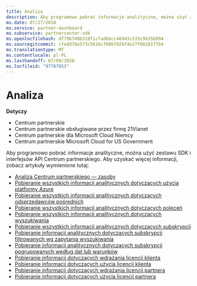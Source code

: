 ```yaml
---
title: Analiza
description: Aby programowo pobrać informacje analityczne, można użyć zestawu SDK i interfejsów API Centrum partnerskiego. Aby uzyskać więcej informacji, zobacz artykuły wymienione tutaj.
ms.date: 07/27/2018
ms.service: partner-dashboard
ms.subservice: partnercenter-sdk
ms.openlocfilehash: d779b749b318f1cfadbbcc46943c533c9635b994
ms.sourcegitcommit: cfedd76e573c5616cf006f826f4e27f08281f7b4
ms.translationtype: MT
ms.contentlocale: pl-PL
ms.lasthandoff: 07/08/2020
ms.locfileid: "97767853"
---
```

# <a name="analytics"></a>Analiza

**Dotyczy**

- Centrum partnerskie
- Centrum partnerskie obsługiwane przez firmę 21Vianet
- Centrum partnerskie dla Microsoft Cloud Niemcy
- Centrum partnerskie Microsoft Cloud for US Government

Aby programowo pobrać informacje analityczne, można użyć zestawu SDK i interfejsów API Centrum partnerskiego. Aby uzyskać więcej informacji, zobacz artykuły wymienione tutaj:

- [Analiza Centrum partnerskiego — zasoby](partner-center-analytics-resources.md)
- [Pobieranie wszystkich informacji analitycznych dotyczących użycia platformy Azure](get-all-azure-usage-analytics.md)
- [Pobieranie wszystkich informacji analitycznych dotyczących odsprzedawców pośrednich](get-all-indirect-resellers-analytics.md)
- [Pobieranie wszystkich informacji analitycznych dotyczących poleceń](get-all-referrals-analytics.md)
- [Pobieranie wszystkich informacji analitycznych dotyczących wyszukiwania](get-all-search-analytics.md)
- [Pobieranie wszystkich informacji analitycznych dotyczących subskrypcji](get-all-subscription-analytics.md)
- [Pobieranie informacji analitycznych dotyczących subskrypcji filtrowanych wg zapytania wyszukiwania](get-subscription-analytics-by-search-query.md)
- [Pobieranie informacji analitycznych dotyczących subskrypcji pogrupowanych według dat lub warunków](get-subscription-analytics-grouped-by-dates-or-terms.md)
- [Pobieranie informacji dotyczących wdrażania licencji klienta](get-customer-licenses-deployment-information.md)
- [Pobieranie informacji dotyczących użycia licencji klienta](get-customer-licenses-usage-information.md)
- [Pobieranie informacji dotyczących wdrażania licencji partnera](get-partner-licenses-deployment-information.md)
- [Pobieranie informacji dotyczących użycia licencji partnera](get-partner-licenses-usage-information.md)
